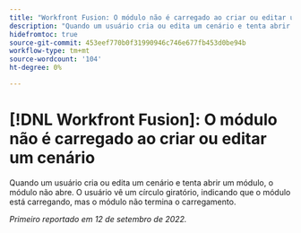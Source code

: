 ```yaml
---
title: "Workfront Fusion: O módulo não é carregado ao criar ou editar um cenário"
description: "Quando um usuário cria ou edita um cenário e tenta abrir um módulo, o módulo não abre. O usuário vê um círculo giratório, indicando que o módulo está carregando, mas o módulo não termina o carregamento."
hidefromtoc: true
source-git-commit: 453eef770b0f31990946c746e677fb453d0be94b
workflow-type: tm+mt
source-wordcount: '104'
ht-degree: 0%

---
```



# [!DNL Workfront Fusion]: O módulo não é carregado ao criar ou editar um cenário

Quando um usuário cria ou edita um cenário e tenta abrir um módulo, o módulo não abre. O usuário vê um círculo giratório, indicando que o módulo está carregando, mas o módulo não termina o carregamento.

_Primeiro reportado em 12 de setembro de 2022._

